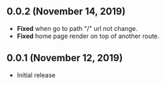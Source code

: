 ## 0.0.2 (November 14, 2019)
* **Fixed** when go to path "/" url not change.
* **Fixed** home page render on top of another route.

## 0.0.1 (November 12, 2019)
* Initial release